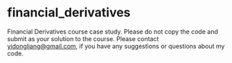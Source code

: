 # financial_derivatives
Financial Derivatives course case study. Please do not copy the code and submit as your solution to the course.
Please contact yidongliang@gmail.com, if you have any suggestions or questions about my code.


